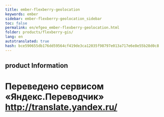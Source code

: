 ```yaml
--- 
title: ember-flexberry-geolocation 
keywords: ember 
sidebar: ember-flexberry-geolocation_sidebar 
toc: false 
permalink: en/efgeo_ember-flexberry-geolocation.html 
folder: products/flexberry-gis/ 
lang: en 
autotranslated: true 
hash: bce590655db176dd59564cf419de3ca12035f98797e013a717e6e8e55b28d0c8 
--- 
```


## product Information 



 # Переведено сервисом «Яндекс.Переводчик» http://translate.yandex.ru/